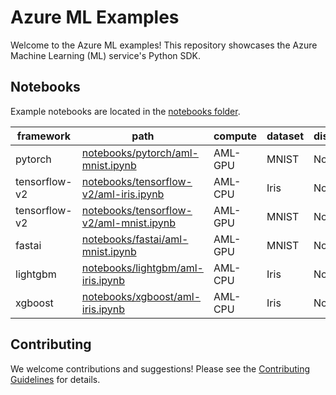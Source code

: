 # Azure ML Examples

Welcome to the Azure ML examples! This repository showcases the Azure Machine Learning (ML) service's Python SDK.

## Notebooks

Example notebooks are located in the [notebooks folder](notebooks).

|framework|path|compute|dataset|distribution|
|-|-|-|-|-|
|pytorch|[notebooks/pytorch/aml-mnist.ipynb](notebooks/pytorch/aml-mnist.ipynb)|AML-GPU|MNIST|None|
|tensorflow-v2|[notebooks/tensorflow-v2/aml-iris.ipynb](notebooks/tensorflow-v2/aml-iris.ipynb)|AML-CPU|Iris|None|
|tensorflow-v2|[notebooks/tensorflow-v2/aml-mnist.ipynb](notebooks/tensorflow-v2/aml-mnist.ipynb)|AML-GPU|MNIST|None|
|fastai|[notebooks/fastai/aml-mnist.ipynb](notebooks/fastai/aml-mnist.ipynb)|AML-GPU|MNIST|None|
|lightgbm|[notebooks/lightgbm/aml-iris.ipynb](notebooks/lightgbm/aml-iris.ipynb)|AML-CPU|Iris|None|
|xgboost|[notebooks/xgboost/aml-iris.ipynb](notebooks/xgboost/aml-iris.ipynb)|AML-CPU|Iris|None|

## Contributing

We welcome contributions and suggestions! Please see the [Contributing Guidelines](CONTRIBUTING.md) for details.
